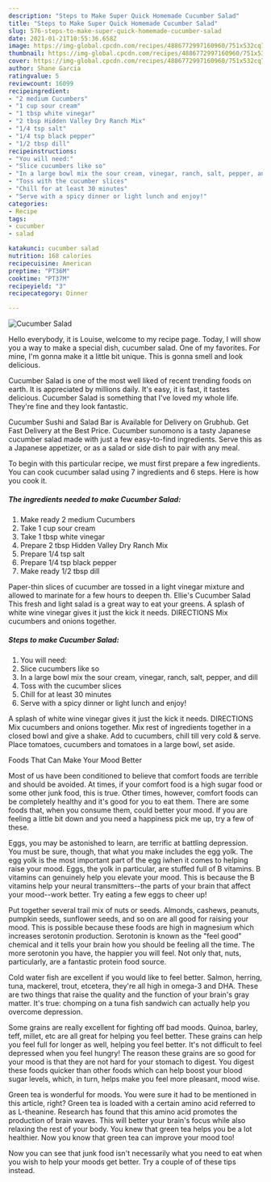 ```yaml
---
description: "Steps to Make Super Quick Homemade Cucumber Salad"
title: "Steps to Make Super Quick Homemade Cucumber Salad"
slug: 576-steps-to-make-super-quick-homemade-cucumber-salad
date: 2021-01-21T10:55:36.658Z
image: https://img-global.cpcdn.com/recipes/4886772997160960/751x532cq70/cucumber-salad-recipe-main-photo.jpg
thumbnail: https://img-global.cpcdn.com/recipes/4886772997160960/751x532cq70/cucumber-salad-recipe-main-photo.jpg
cover: https://img-global.cpcdn.com/recipes/4886772997160960/751x532cq70/cucumber-salad-recipe-main-photo.jpg
author: Shane Garcia
ratingvalue: 5
reviewcount: 16099
recipeingredient:
- "2 medium Cucumbers"
- "1 cup sour cream"
- "1 tbsp white vinegar"
- "2 tbsp Hidden Valley Dry Ranch Mix"
- "1/4 tsp salt"
- "1/4 tsp black pepper"
- "1/2 tbsp dill"
recipeinstructions:
- "You will need:"
- "Slice cucumbers like so"
- "In a large bowl mix the sour cream, vinegar, ranch, salt, pepper, and dill"
- "Toss with the cucumber slices"
- "Chill for at least 30 minutes"
- "Serve with a spicy dinner or light lunch and enjoy!"
categories:
- Recipe
tags:
- cucumber
- salad

katakunci: cucumber salad 
nutrition: 168 calories
recipecuisine: American
preptime: "PT36M"
cooktime: "PT37M"
recipeyield: "3"
recipecategory: Dinner

---
```



![Cucumber Salad](https://img-global.cpcdn.com/recipes/4886772997160960/751x532cq70/cucumber-salad-recipe-main-photo.jpg)

Hello everybody, it is Louise, welcome to my recipe page. Today, I will show you a way to make a special dish, cucumber salad. One of my favorites. For mine, I'm gonna make it a little bit unique. This is gonna smell and look delicious.

Cucumber Salad is one of the most well liked of recent trending foods on earth. It is appreciated by millions daily. It's easy, it is fast, it tastes delicious. Cucumber Salad is something that I've loved my whole life. They're fine and they look fantastic.

Cucumber Sushi and Salad Bar is Available for Delivery on Grubhub. Get Fast Delivery at the Best Price. Cucumber sunomono is a tasty Japanese cucumber salad made with just a few easy-to-find ingredients. Serve this as a Japanese appetizer, or as a salad or side dish to pair with any meal.


To begin with this particular recipe, we must first prepare a few ingredients. You can cook cucumber salad using 7 ingredients and 6 steps. Here is how you cook it.

<!--inarticleads1-->

##### The ingredients needed to make Cucumber Salad:

1. Make ready 2 medium Cucumbers
1. Take 1 cup sour cream
1. Take 1 tbsp white vinegar
1. Prepare 2 tbsp Hidden Valley Dry Ranch Mix
1. Prepare 1/4 tsp salt
1. Prepare 1/4 tsp black pepper
1. Make ready 1/2 tbsp dill


Paper-thin slices of cucumber are tossed in a light vinegar mixture and allowed to marinate for a few hours to deepen th. Ellie&#39;s Cucumber Salad This fresh and light salad is a great way to eat your greens. A splash of white wine vinegar gives it just the kick it needs. DIRECTIONS Mix cucumbers and onions together. 

<!--inarticleads2-->

##### Steps to make Cucumber Salad:

1. You will need:
1. Slice cucumbers like so
1. In a large bowl mix the sour cream, vinegar, ranch, salt, pepper, and dill
1. Toss with the cucumber slices
1. Chill for at least 30 minutes
1. Serve with a spicy dinner or light lunch and enjoy!


A splash of white wine vinegar gives it just the kick it needs. DIRECTIONS Mix cucumbers and onions together. Mix rest of ingredients together in a closed bowl and give a shake. Add to cucumbers, chill till very cold &amp; serve. Place tomatoes, cucumbers and tomatoes in a large bowl, set aside. 

Foods That Can Make Your Mood Better


Most of us have been conditioned to believe that comfort foods are terrible and should be avoided. At times, if your comfort food is a high sugar food or some other junk food, this is true. Other times, however, comfort foods can be completely healthy and it's good for you to eat them. There are some foods that, when you consume them, could better your mood. If you are feeling a little bit down and you need a happiness pick me up, try a few of these.

Eggs, you may be astonished to learn, are terrific at battling depression. You must be sure, though, that what you make includes the egg yolk. The egg yolk is the most important part of the egg iwhen it comes to helping raise your mood. Eggs, the yolk in particular, are stuffed full of B vitamins. B vitamins can genuinely help you elevate your mood. This is because the B vitamins help your neural transmitters--the parts of your brain that affect your mood--work better. Try eating a few eggs to cheer up!

Put together several trail mix of nuts or seeds. Almonds, cashews, peanuts, pumpkin seeds, sunflower seeds, and so on are all good for raising your mood. This is possible because these foods are high in magnesium which increases serotonin production. Serotonin is known as the "feel good" chemical and it tells your brain how you should be feeling all the time. The more serotonin you have, the happier you will feel. Not only that, nuts, particularly, are a fantastic protein food source.

Cold water fish are excellent if you would like to feel better. Salmon, herring, tuna, mackerel, trout, etcetera, they're all high in omega-3 and DHA. These are two things that raise the quality and the function of your brain's gray matter. It's true: chomping on a tuna fish sandwich can actually help you overcome depression. 

Some grains are really excellent for fighting off bad moods. Quinoa, barley, teff, millet, etc are all great for helping you feel better. These grains can help you feel full for longer as well, helping you feel better. It's not difficult to feel depressed when you feel hungry! The reason these grains are so good for your mood is that they are not hard for your stomach to digest. You digest these foods quicker than other foods which can help boost your blood sugar levels, which, in turn, helps make you feel more pleasant, mood wise.

Green tea is wonderful for moods. You were sure it had to be mentioned in this article, right? Green tea is loaded with a certain amino acid referred to as L-theanine. Research has found that this amino acid promotes the production of brain waves. This will better your brain's focus while also relaxing the rest of your body. You knew that green tea helps you be a lot healthier. Now you know that green tea can improve your mood too!

Now you can see that junk food isn't necessarily what you need to eat when you wish to help your moods get better. Try  a  couple of  of  these  tips  instead.

